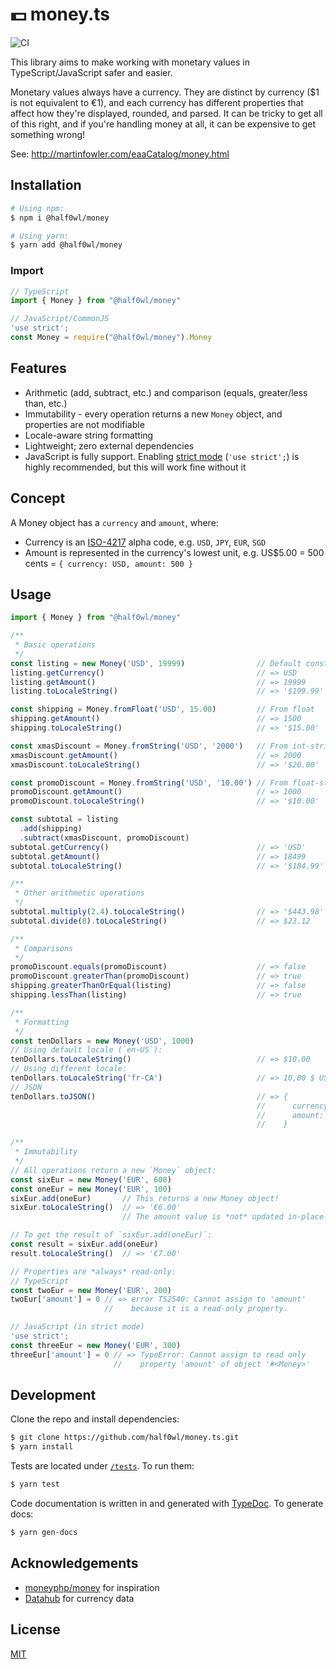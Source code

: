 # 💵 money.ts

![CI](https://github.com/half0wl/money.ts/actions/workflows/ci.yml/badge.svg)

This library aims to make working with monetary values in TypeScript/JavaScript safer and easier.

Monetary values always have a currency. They are distinct by currency ($1 is
not equivalent to €1), and each currency has different properties that affect
how they're displayed, rounded, and parsed. It can be tricky to get all of
this right, and if you're handling money at all, it can be expensive to get
something wrong!

See: http://martinfowler.com/eaaCatalog/money.html

## Installation

```sh
# Using npm:
$ npm i @half0wl/money

# Using yarn:
$ yarn add @half0wl/money
```

### Import
```typescript
// TypeScript
import { Money } from "@half0wl/money"

// JavaScript/CommonJS
'use strict';
const Money = require("@half0wl/money").Money
```

## Features

* Arithmetic (add, subtract, etc.) and comparison (equals, greater/less than, etc.)
* Immutability - every operation returns a new `Money` object, and properties
are not modifiable
* Locale-aware string formatting
* Lightweight; zero external dependencies
* JavaScript is fully support. Enabling [strict mode](https://developer.mozilla.org/en-US/docs/Web/JavaScript/Reference/Strict_mode) (`'use strict';`) is highly recommended, but this will work fine without it

## Concept

A Money object has a `currency` and `amount`, where:

* Currency is an [ISO-4217](https://www.xe.com/iso4217.php) alpha code, e.g. `USD`, `JPY`, `EUR`, `SGD`
* Amount is represented in the currency's lowest unit, e.g. US$5.00 = 500 cents = `{ currency: USD, amount: 500 }`

## Usage

```typescript
import { Money } from "@half0wl/money"

/**
 * Basic operations
 */
const listing = new Money('USD', 19999)                // Default constructor from int
listing.getCurrency()                                  // => USD
listing.getAmount()                                    // => 19999
listing.toLocaleString()                               // => '$199.99'

const shipping = Money.fromFloat('USD', 15.00)         // From float
shipping.getAmount()                                   // => 1500
shipping.toLocaleString()                              // => '$15.00'

const xmasDiscount = Money.fromString('USD', '2000')   // From int-string
xmasDiscount.getAmount()                               // => 2000
xmasDiscount.toLocaleString()                          // => '$20.00'

const promoDiscount = Money.fromString('USD', '10.00') // From float-string
promoDiscount.getAmount()                              // => 1000
promoDiscount.toLocaleString()                         // => '$10.00'

const subtotal = listing
  .add(shipping)
  .subtract(xmasDiscount, promoDiscount)
subtotal.getCurrency()                                 // => 'USD'
subtotal.getAmount()                                   // => 18499
subtotal.toLocaleString()                              // => '$184.99'

/**
 * Other arithmetic operations
 */
subtotal.multiply(2.4).toLocaleString()                // => '$443.98'
subtotal.divide(8).toLocaleString()                    // => $23.12

/**
 * Comparisons
 */
promoDiscount.equals(promoDiscount)                    // => false
promoDiscount.greaterThan(promoDiscount)               // => true
shipping.greaterThanOrEqual(listing)                   // => false
shipping.lessThan(listing)                             // => true

/**
 * Formatting
 */
const tenDollars = new Money('USD', 1000)
// Using default locale (`en-US`):
tenDollars.toLocaleString()                            // => $10.00
// Using different locale:
tenDollars.toLocaleString('fr-CA')                     // => 10,00 $ US
// JSON
tenDollars.toJSON()                                    // => {
                                                       //      currency: 'USD',
                                                       //      amount: 1000
                                                       //    }

/**
 * Immutability
 */
// All operations return a new `Money` object:
const sixEur = new Money('EUR', 600)
const oneEur = new Money('EUR', 100)
sixEur.add(oneEur)       // This returns a new Money object!
sixEur.toLocaleString()  // => '€6.00'
                         // The amount value is *not* updated in-place.

// To get the result of `sixEur.add(oneEur)`:
const result = sixEur.add(oneEur)
result.toLocaleString()  // => '€7.00'

// Properties are *always* read-only:
// TypeScript
const twoEur = new Money('EUR', 200)
twoEur['amount'] = 0 // => error TS2540: Cannot assign to 'amount'
                     //    because it is a read-only property.

// JavaScript (in strict mode)
'use strict';
const threeEur = new Money('EUR', 300)
threeEur['amount'] = 0 // => TypeError: Cannot assign to read only
                       //    property 'amount' of object '#<Money>'
```

## Development

Clone the repo and install dependencies:

```sh
$ git clone https://github.com/half0wl/money.ts.git
$ yarn install
```

Tests are located under [`/tests`](/tests). To run them:

```sh
$ yarn test
```

Code documentation is written in and generated with [TypeDoc](https://typedoc.org).
To generate docs:

```sh
$ yarn gen-docs
```

## Acknowledgements

* [moneyphp/money](https://github.com/moneyphp/money) for inspiration
* [Datahub](https://datahub.io/core/currency-codes) for currency data

## License

[MIT](LICENSE)
